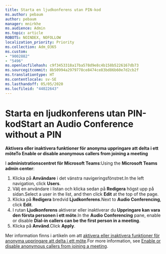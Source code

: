 ```yaml
---
title: Starta en ljudkonferens utan PIN-kod
ms.author: pebaum
author: pebaum
manager: mnirkhe
ms.audience: Admin
ms.topic: article
ROBOTS: NOINDEX, NOFOLLOW
localization_priority: Priority
ms.collection: Adm_O365
ms.custom:
- "9002882"
- "5496"
ms.openlocfilehash: c9f3453318a17ba578d9e8c4b158b5226167db73
ms.sourcegitcommit: 8b50994a2979778ce8474ce83bd86b60e7d2cb2f
ms.translationtype: HT
ms.contentlocale: sv-SE
ms.lasthandoff: 05/05/2020
ms.locfileid: "44022643"
---
```

# <a name="start-an-audio-conference-without-a-pin"></a><span data-ttu-id="a1c44-102">Starta en ljudkonferens utan PIN-kod</span><span class="sxs-lookup"><span data-stu-id="a1c44-102">Start an Audio Conference without a PIN</span></span>

<span data-ttu-id="a1c44-103">**Aktivera eller inaktivera funktioner för anonyma uppringare att delta i ett möte**</span><span class="sxs-lookup"><span data-stu-id="a1c44-103">**To Enable or disable anonymous callers from joining a meeting**</span></span>

<span data-ttu-id="a1c44-104">I **administrationscentret för Microsoft Teams**:</span><span class="sxs-lookup"><span data-stu-id="a1c44-104">Using the **Microsoft Teams admin center**:</span></span>

1. <span data-ttu-id="a1c44-105">Klicka på **Användare** i det vänstra navigeringsfönstret.</span><span class="sxs-lookup"><span data-stu-id="a1c44-105">In the left navigation, click **Users**.</span></span>
2. <span data-ttu-id="a1c44-106">Välj en användare i listan och klicka sedan på **Redigera** högst upp på sidan.</span><span class="sxs-lookup"><span data-stu-id="a1c44-106">Select a user in the list, and then click **Edit** at the top of the page.</span></span>
3. <span data-ttu-id="a1c44-107">Klicka på **Redigera** bredvid **Ljudkonferens**.</span><span class="sxs-lookup"><span data-stu-id="a1c44-107">Next to **Audio Conferencing**, click **Edit**.</span></span>
4. <span data-ttu-id="a1c44-108">I rutan **Ljudkonferens** aktiverar eller inaktiverar du **Uppringare kan vara den första personen i ett möte**.</span><span class="sxs-lookup"><span data-stu-id="a1c44-108">In the **Audio Conferencing** pane, enable or disable **Dial-in callers can be the first person in a meeting**.</span></span>
5. <span data-ttu-id="a1c44-109">Klicka på **Använd**.</span><span class="sxs-lookup"><span data-stu-id="a1c44-109">Click **Apply**.</span></span>

<span data-ttu-id="a1c44-110">Mer information finns i artikeln om att [aktivera eller inaktivera funktioner för anonyma uppringare att delta i ett möte](https://docs.microsoft.com/microsoftteams/start-an-audio-conference-over-the-phone-without-a-pin-in-teams).</span><span class="sxs-lookup"><span data-stu-id="a1c44-110">For more information, see [Enable or disable anonymous callers from joining a meeting](https://docs.microsoft.com/microsoftteams/start-an-audio-conference-over-the-phone-without-a-pin-in-teams).</span></span>
